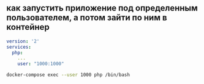 ## как запустить приложение под определенным пользователем, а потом зайти по ним в контейнер

```yml
version: '2'  
services:  
  php:  
	...
    user: "1000:1000"
```

```bash
docker-compose exec --user 1000 php /bin/bash
```

